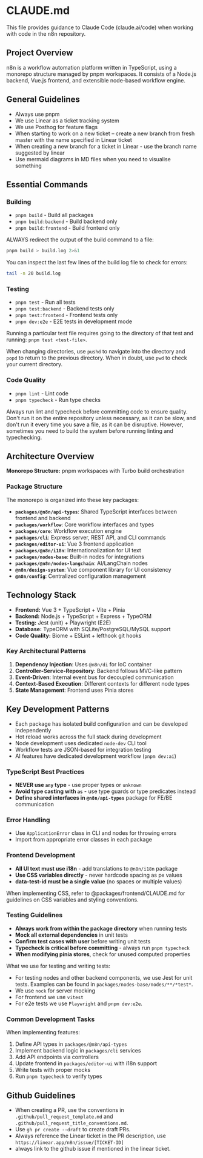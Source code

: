 # CLAUDE.md

This file provides guidance to Claude Code (claude.ai/code) when working with
code in the n8n repository.

## Project Overview

n8n is a workflow automation platform written in TypeScript, using a monorepo
structure managed by pnpm workspaces. It consists of a Node.js backend, Vue.js
frontend, and extensible node-based workflow engine.

## General Guidelines

- Always use pnpm
- We use Linear as a ticket tracking system
- We use Posthog for feature flags
- When starting to work on a new ticket – create a new branch from fresh
  master with the name specified in Linear ticket
- When creating a new branch for a ticket in Linear - use the branch name
  suggested by linear
- Use mermaid diagrams in MD files when you need to visualise something

## Essential Commands

### Building
- `pnpm build` - Build all packages
- `pnpm build:backend` - Build backend only
- `pnpm build:frontend` - Build frontend only

ALWAYS redirect the output of the build command to a file:
```bash
pnpm build > build.log 2>&1
```

You can inspect the last few lines of the build log file to check for errors:
```bash
tail -n 20 build.log
```

### Testing
- `pnpm test` - Run all tests
- `pnpm test:backend` - Backend tests only
- `pnpm test:frontend` - Frontend tests only
- `pnpm dev:e2e` - E2E tests in development mode

Running a particular test file requires going to the directory of that test
and running: `pnpm test <test-file>`.

When changing directories, use `pushd` to navigate into the directory and
`popd` to return to the previous directory. When in doubt, use `pwd` to check
your current directory.

### Code Quality
- `pnpm lint` - Lint code
- `pnpm typecheck` - Run type checks

Always run lint and typecheck before committing code to ensure quality. Don't
run it on the entire repository unless necessary, as it can be slow, and don't
run it every time you save a file, as it can be disruptive. However, sometimes
you need to build the system before running linting and typechecking.

## Architecture Overview

**Monorepo Structure:** pnpm workspaces with Turbo build orchestration

### Package Structure

The monorepo is organized into these key packages:

- **`packages/@n8n/api-types`**: Shared TypeScript interfaces between frontend and backend
- **`packages/workflow`**: Core workflow interfaces and types
- **`packages/core`**: Workflow execution engine
- **`packages/cli`**: Express server, REST API, and CLI commands
- **`packages/editor-ui`**: Vue 3 frontend application
- **`packages/@n8n/i18n`**: Internationalization for UI text
- **`packages/nodes-base`**: Built-in nodes for integrations
- **`packages/@n8n/nodes-langchain`**: AI/LangChain nodes
- **`@n8n/design-system`**: Vue component library for UI consistency
- **`@n8n/config`**: Centralized configuration management

## Technology Stack

- **Frontend:** Vue 3 + TypeScript + Vite + Pinia
- **Backend:** Node.js + TypeScript + Express + TypeORM
- **Testing:** Jest (unit) + Playwright (E2E)
- **Database:** TypeORM with SQLite/PostgreSQL/MySQL support
- **Code Quality:** Biome + ESLint + lefthook git hooks

### Key Architectural Patterns

1. **Dependency Injection**: Uses `@n8n/di` for IoC container
2. **Controller-Service-Repository**: Backend follows MVC-like pattern
3. **Event-Driven**: Internal event bus for decoupled communication
4. **Context-Based Execution**: Different contexts for different node types
5. **State Management**: Frontend uses Pinia stores

## Key Development Patterns

- Each package has isolated build configuration and can be developed independently
- Hot reload works across the full stack during development
- Node development uses dedicated `node-dev` CLI tool
- Workflow tests are JSON-based for integration testing
- AI features have dedicated development workflow (`pnpm dev:ai`)

### TypeScript Best Practices
- **NEVER use `any` type** - use proper types or `unknown`
- **Avoid type casting with `as`** - use type guards or type predicates instead
- **Define shared interfaces in `@n8n/api-types`** package for FE/BE communication

### Error Handling
- Use `ApplicationError` class in CLI and nodes for throwing errors
- Import from appropriate error classes in each package

### Frontend Development
- **All UI text must use i18n** - add translations to `@n8n/i18n` package
- **Use CSS variables directly** - never hardcode spacing as px values
- **data-test-id must be a single value** (no spaces or multiple values)

When implementing CSS, refer to @packages/frontend/CLAUDE.md for guidelines on
CSS variables and styling conventions.

### Testing Guidelines
- **Always work from within the package directory** when running tests
- **Mock all external dependencies** in unit tests
- **Confirm test cases with user** before writing unit tests
- **Typecheck is critical before committing** - always run `pnpm typecheck`
- **When modifying pinia stores**, check for unused computed properties

What we use for testing and writing tests:
- For testing nodes and other backend components, we use Jest for unit tests. Examples can be found in `packages/nodes-base/nodes/**/*test*`.
- We use `nock` for server mocking
- For frontend we use `vitest`
- For e2e tests we use `Playwright` and `pnpm dev:e2e`.

### Common Development Tasks

When implementing features:
1. Define API types in `packages/@n8n/api-types`
2. Implement backend logic in `packages/cli` services
3. Add API endpoints via controllers
4. Update frontend in `packages/editor-ui` with i18n support
5. Write tests with proper mocks
6. Run `pnpm typecheck` to verify types

## Github Guidelines
- When creating a PR, use the conventions in
  `.github/pull_request_template.md` and
  `.github/pull_request_title_conventions.md`.
- Use `gh pr create --draft` to create draft PRs.
- Always reference the Linear ticket in the PR description,
  use `https://linear.app/n8n/issue/[TICKET-ID]`
- always link to the github issue if mentioned in the linear ticket.
